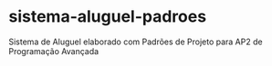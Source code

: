 # sistema-aluguel-padroes
Sistema de Aluguel elaborado com Padrões de Projeto para AP2 de Programação Avançada 
